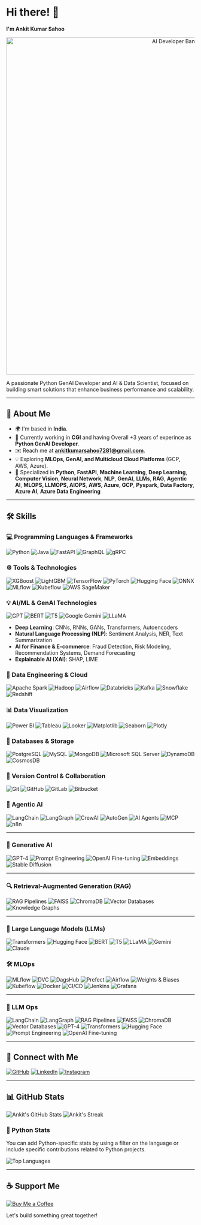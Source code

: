 # Hi there! 👋

**I'm Ankit Kumar Sahoo**

<p align="center">
  <img src="https://github.com/ankitsahoo/ankitsahoo/blob/main/assets/ai-coding.gif" alt="AI Developer Banner" width="900"/>
</p>


A passionate Python GenAI Developer and AI & Data Scientist, focused on building smart solutions that enhance business performance and scalability.

---

## 🚀 About Me

- 🌍 I'm based in **India**.
- 💼 Currently working in **CGI** and having Overall +3 years of experince as **Python GenAI Developer**.
- ✉️ Reach me at **ankitkumarsahoo7281@gmail.com**.
- 💡 Exploring **MLOps, GenAI, and Multicloud Cloud Platforms** (GCP, AWS, Azure).
- 🔧 Specialized in **Python**, **FastAPI**, **Machine Learning**, **Deep Learning**, **Computer Vision**, **Neural Network**, **NLP**, **GenAI**, **LLMs**, **RAG**, **Agentic AI**, **MLOPS, LLMOPS, AIOPS**, **AWS, Azure, GCP**, **Pyspark**, **Data Factory**, **Azure AI**, **Azure Data Engineering**

---

## 🛠️ Skills

### 💻 Programming Languages & Frameworks

![Python](https://img.shields.io/badge/Python-3776AB?style=for-the-badge&logo=python&logoColor=white)
![Java](https://img.shields.io/badge/Java-007396?style=for-the-badge&logo=java&logoColor=white)
![FastAPI](https://img.shields.io/badge/FastAPI-009688?style=for-the-badge&logo=fastapi&logoColor=white)
![GraphQL](https://img.shields.io/badge/GraphQL-E10098?style=for-the-badge&logo=graphql&logoColor=white)
![gRPC](https://img.shields.io/badge/gRPC-6A4CFF?style=for-the-badge&logo=grpc&logoColor=white)

### ⚙️ Tools & Technologies

![XGBoost](https://img.shields.io/badge/XGBoost-3E6F5C?style=for-the-badge&logo=xgboost&logoColor=white)
![LightGBM](https://img.shields.io/badge/LightGBM-4D4D4D?style=for-the-badge&logo=lightgbm&logoColor=white)
![TensorFlow](https://img.shields.io/badge/TensorFlow-FF6F00?style=for-the-badge&logo=tensorflow&logoColor=white)
![PyTorch](https://img.shields.io/badge/PyTorch-EE4C2C?style=for-the-badge&logo=pytorch&logoColor=white)
![Hugging Face](https://img.shields.io/badge/Hugging%20Face-FF2D20?style=for-the-badge&logo=huggingface&logoColor=white)
![ONNX](https://img.shields.io/badge/ONNX-8C4E00?style=for-the-badge&logo=onnx&logoColor=white)
![MLflow](https://img.shields.io/badge/MLflow-000000?style=for-the-badge&logo=mlflow&logoColor=white)
![Kubeflow](https://img.shields.io/badge/Kubeflow-00D7AC?style=for-the-badge&logo=kubeflow&logoColor=white)
![AWS SageMaker](https://img.shields.io/badge/AWS%20SageMaker-FF9900?style=for-the-badge&logo=amazonsagemaker&logoColor=white)

### 💡 AI/ML & GenAI Technologies

![GPT](https://img.shields.io/badge/GPT-5C5C5C?style=for-the-badge&logo=openai&logoColor=white)
![BERT](https://img.shields.io/badge/BERT-EE0000?style=for-the-badge&logo=bert&logoColor=white)
![T5](https://img.shields.io/badge/T5-7F7F7F?style=for-the-badge&logo=t5&logoColor=white)
![Google Gemini](https://img.shields.io/badge/Google%20Gemini-4285F4?style=for-the-badge&logo=google&logoColor=white)
![LLaMA](https://img.shields.io/badge/LLaMA-5F6368?style=for-the-badge&logo=llama&logoColor=white)

- **Deep Learning**: CNNs, RNNs, GANs, Transformers, Autoencoders
- **Natural Language Processing (NLP)**: Sentiment Analysis, NER, Text Summarization
- **AI for Finance & E-commerce**: Fraud Detection, Risk Modeling, Recommendation Systems, Demand Forecasting
- **Explainable AI (XAI)**: SHAP, LIME

### 🧠 Data Engineering & Cloud

![Apache Spark](https://img.shields.io/badge/Apache%20Spark-E25A1C?style=for-the-badge&logo=apache%20spark&logoColor=white)
![Hadoop](https://img.shields.io/badge/Apache%20Hadoop-66CCFF?style=for-the-badge&logo=apachehadoop&logoColor=white)
![Airflow](https://img.shields.io/badge/Apache%20Airflow-017CEE?style=for-the-badge&logo=apache%20airflow&logoColor=white)
![Databricks](https://img.shields.io/badge/Databricks-000000?style=for-the-badge&logo=databricks&logoColor=white)
![Kafka](https://img.shields.io/badge/Apache%20Kafka-231F20?style=for-the-badge&logo=apachekafka&logoColor=white)
![Snowflake](https://img.shields.io/badge/Snowflake-4B4BF5?style=for-the-badge&logo=snowflake&logoColor=white)
![Redshift](https://img.shields.io/badge/Amazon%20Redshift-CC0000?style=for-the-badge&logo=amazonredshift&logoColor=white)

### 📊 Data Visualization

![Power BI](https://img.shields.io/badge/Power%20BI-CA5010?style=for-the-badge&logo=powerbi&logoColor=white)
![Tableau](https://img.shields.io/badge/Tableau-E97627?style=for-the-badge&logo=tableau&logoColor=white)
![Looker](https://img.shields.io/badge/Looker-5A5A5A?style=for-the-badge&logo=looker&logoColor=white)
![Matplotlib](https://img.shields.io/badge/Matplotlib-008ACD?style=for-the-badge&logo=matplotlib&logoColor=white)
![Seaborn](https://img.shields.io/badge/Seaborn-9E6A4D?style=for-the-badge&logo=seaborn&logoColor=white)
![Plotly](https://img.shields.io/badge/Plotly-3D4A77?style=for-the-badge&logo=plotly&logoColor=white)


### 📂 Databases & Storage

![PostgreSQL](https://img.shields.io/badge/PostgreSQL-316192?style=for-the-badge&logo=postgresql&logoColor=white)
![MySQL](https://img.shields.io/badge/MySQL-4479A1?style=for-the-badge&logo=mysql&logoColor=white)
![MongoDB](https://img.shields.io/badge/MongoDB-47A248?style=for-the-badge&logo=mongodb&logoColor=white)
![Microsoft SQL Server](https://img.shields.io/badge/Microsoft%20SQL%20Server-CC2927?style=for-the-badge&logo=microsoftsqlserver&logoColor=white)
![DynamoDB](https://img.shields.io/badge/Amazon%20DynamoDB-4053D6?style=for-the-badge&logo=amazondynamodb&logoColor=white)
![CosmosDB](https://img.shields.io/badge/Azure%20CosmosDB-1C1C1C?style=for-the-badge&logo=azurecosmosdb&logoColor=white)

### 📝 Version Control & Collaboration

![Git](https://img.shields.io/badge/Git-F05032?style=for-the-badge&logo=git&logoColor=white)
![GitHub](https://img.shields.io/badge/GitHub-181717?style=for-the-badge&logo=github&logoColor=white)
![GitLab](https://img.shields.io/badge/GitLab-FCA121?style=for-the-badge&logo=gitlab&logoColor=white)
![Bitbucket](https://img.shields.io/badge/Bitbucket-0052CC?style=for-the-badge&logo=bitbucket&logoColor=white)

### 🤖 Agentic AI

![LangChain](https://img.shields.io/badge/LangChain-1C3C3E?style=for-the-badge\&logo=chainlink\&logoColor=white)
![LangGraph](https://img.shields.io/badge/LangGraph-0048BA?style=for-the-badge\&logo=graph\&logoColor=white)
![CrewAI](https://img.shields.io/badge/CrewAI-006400?style=for-the-badge\&logo=ai\&logoColor=white)
![AutoGen](https://img.shields.io/badge/AutoGen-FF6F00?style=for-the-badge\&logo=autodesk\&logoColor=white)
![AI Agents](https://img.shields.io/badge/AI%20Agents-8A2BE2?style=for-the-badge\&logo=robotframework\&logoColor=white)
![MCP](https://img.shields.io/badge/MCP-2E8B57?style=for-the-badge\&logo=data\:image/svg+xml;base64,\&logoColor=white)
![n8n](https://img.shields.io/badge/n8n-EA4C89?style=for-the-badge\&logo=n8n\&logoColor=white)

---

### 🧠 Generative AI

![GPT-4](https://img.shields.io/badge/GPT--4-412991?style=for-the-badge\&logo=openai\&logoColor=white)
![Prompt Engineering](https://img.shields.io/badge/Prompt%20Engineering-008080?style=for-the-badge\&logo=google\&logoColor=white)
![OpenAI Fine-tuning](https://img.shields.io/badge/OpenAI%20Fine--tuning-1E90FF?style=for-the-badge\&logo=openai\&logoColor=white)
![Embeddings](https://img.shields.io/badge/Embeddings-9932CC?style=for-the-badge\&logo=databricks\&logoColor=white)
![Stable Diffusion](https://img.shields.io/badge/Stable%20Diffusion-FF4500?style=for-the-badge\&logo=stabilityai\&logoColor=white)

---

### 🔍 Retrieval-Augmented Generation (RAG)

![RAG Pipelines](https://img.shields.io/badge/RAG%20Pipelines-0066CC?style=for-the-badge\&logo=pytorch\&logoColor=white)
![FAISS](https://img.shields.io/badge/FAISS-000000?style=for-the-badge\&logo=facebook\&logoColor=white)
![ChromaDB](https://img.shields.io/badge/ChromaDB-FFD700?style=for-the-badge\&logo=databricks\&logoColor=black)
![Vector Databases](https://img.shields.io/badge/Vector%20Databases-7B68EE?style=for-the-badge\&logo=neo4j\&logoColor=white)
![Knowledge Graphs](https://img.shields.io/badge/Knowledge%20Graphs-2E8B57?style=for-the-badge\&logo=graphql\&logoColor=white)

---

### 🧬 Large Language Models (LLMs)

![Transformers](https://img.shields.io/badge/Transformers-FFB300?style=for-the-badge\&logo=huggingface\&logoColor=black)
![Hugging Face](https://img.shields.io/badge/Hugging%20Face-FFD55A?style=for-the-badge\&logo=huggingface\&logoColor=black)
![BERT](https://img.shields.io/badge/BERT-2A52BE?style=for-the-badge\&logo=tensorflow\&logoColor=white)
![T5](https://img.shields.io/badge/T5-4682B4?style=for-the-badge\&logo=pytorch\&logoColor=white)
![LLaMA](https://img.shields.io/badge/LLaMA-FF69B4?style=for-the-badge\&logo=meta\&logoColor=white)
![Gemini](https://img.shields.io/badge/Gemini-4285F4?style=for-the-badge\&logo=google\&logoColor=white)
![Claude](https://img.shields.io/badge/Claude-FFD700?style=for-the-badge\&logo=anthropic\&logoColor=black)

### 🛠️ MLOps

![MLflow](https://img.shields.io/badge/MLflow-0194E2?style=for-the-badge\&logo=mlflow\&logoColor=white)
![DVC](https://img.shields.io/badge/DVC-945DD6?style=for-the-badge\&logo=dvc\&logoColor=white)
![DagsHub](https://img.shields.io/badge/DagsHub-FF8800?style=for-the-badge\&logo=dagshub\&logoColor=white)
![Prefect](https://img.shields.io/badge/Prefect-000000?style=for-the-badge\&logo=prefect\&logoColor=white)
![Airflow](https://img.shields.io/badge/Airflow-017CEE?style=for-the-badge\&logo=apacheairflow\&logoColor=white)
![Weights & Biases](https://img.shields.io/badge/Weights%20&%20Biases-FFBE00?style=for-the-badge\&logo=weightsandbiases\&logoColor=black)
![Kubeflow](https://img.shields.io/badge/Kubeflow-00D7AC?style=for-the-badge\&logo=kubeflow\&logoColor=white)
![Docker](https://img.shields.io/badge/Docker-2496ED?style=for-the-badge\&logo=docker\&logoColor=white)
![CI/CD](https://img.shields.io/badge/CI%2FCD-2088FF?style=for-the-badge\&logo=githubactions\&logoColor=white)
![Jenkins](https://img.shields.io/badge/Jenkins-D24939?style=for-the-badge\&logo=jenkins\&logoColor=white)
![Grafana](https://img.shields.io/badge/Grafana-F46800?style=for-the-badge\&logo=grafana\&logoColor=white)

---

### 🤖 LLM Ops

![LangChain](https://img.shields.io/badge/LangChain-1C3C3E?style=for-the-badge\&logo=chainlink\&logoColor=white)
![LangGraph](https://img.shields.io/badge/LangGraph-0048BA?style=for-the-badge\&logo=graph\&logoColor=white)
![RAG Pipelines](https://img.shields.io/badge/RAG%20Pipelines-0066CC?style=for-the-badge\&logo=pytorch\&logoColor=white)
![FAISS](https://img.shields.io/badge/FAISS-000000?style=for-the-badge\&logo=facebook\&logoColor=white)
![ChromaDB](https://img.shields.io/badge/ChromaDB-FFD700?style=for-the-badge\&logo=databricks\&logoColor=black)
![Vector Databases](https://img.shields.io/badge/Vector%20Databases-7B68EE?style=for-the-badge\&logo=neo4j\&logoColor=white)
![GPT-4](https://img.shields.io/badge/GPT--4-412991?style=for-the-badge\&logo=openai\&logoColor=white)
![Transformers](https://img.shields.io/badge/Transformers-FFB300?style=for-the-badge\&logo=huggingface\&logoColor=black)
![Hugging Face](https://img.shields.io/badge/Hugging%20Face-FFD55A?style=for-the-badge\&logo=huggingface\&logoColor=black)
![Prompt Engineering](https://img.shields.io/badge/Prompt%20Engineering-008080?style=for-the-badge\&logo=google\&logoColor=white)
![OpenAI Fine-tuning](https://img.shields.io/badge/OpenAI%20Fine--tuning-1E90FF?style=for-the-badge\&logo=openai\&logoColor=white)

---

## 🔗 Connect with Me

[![GitHub](https://img.shields.io/badge/GitHub-100000?style=for-the-badge&logo=github&logoColor=white)](https://github.com/ankitsahoo)
[![LinkedIn](https://img.shields.io/badge/LinkedIn-0077B5?style=for-the-badge&logo=linkedin&logoColor=white)](https://www.linkedin.com/in/ankit-kumar-sahoo7281/)
[![Instagram](https://img.shields.io/badge/Instagram-E4405F?style=for-the-badge&logo=instagram&logoColor=white)](http://www.instagram.com/_.ankit_sahoo._/)

---

## 📊 GitHub Stats

![Ankit's GitHub Stats](https://github-readme-stats.vercel.app/api?username=ankitsahoo&show_icons=true&theme=radical)
![Ankit's Streak](https://github-readme-streak-stats.herokuapp.com/?user=ankitsahoo&theme=radical)

### 🐍 Python Stats
You can add Python-specific stats by using a filter on the language or include specific contributions related to Python projects.

![Top Languages](https://github-readme-stats.vercel.app/api/top-langs/?username=ankitsahoo&layout=compact&theme=radical&langs_count=5)

---

## ☕ Support Me

[![Buy Me a Coffee](https://img.shields.io/badge/Buy%20Me%20A%20Coffee-F7CA00?style=for-the-badge&logo=buymeacoffee&logoColor=black)](https://www.buymeacoffee.com/AnkitKumar)

Let's build something great together!

